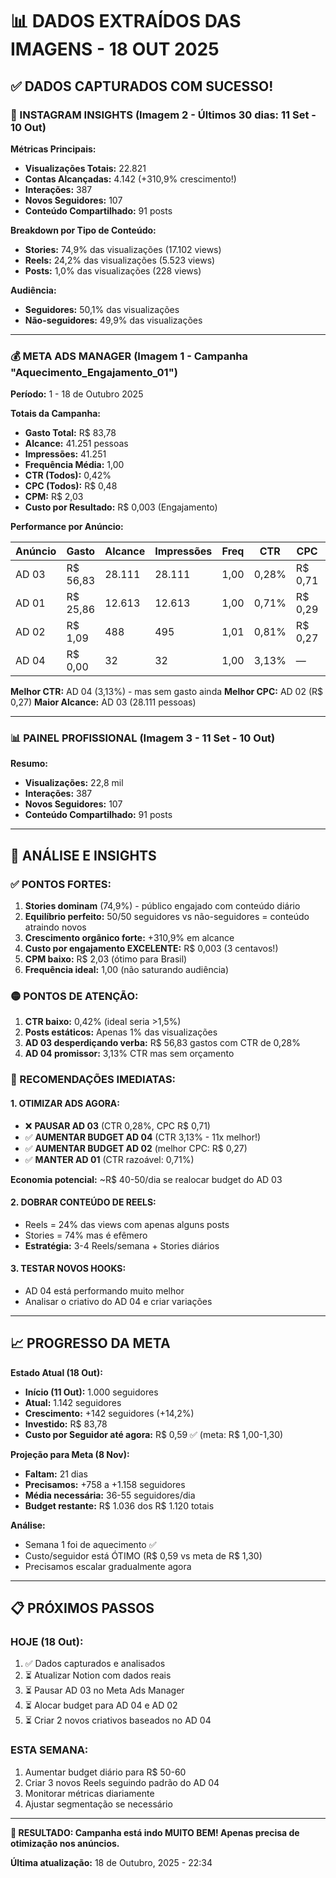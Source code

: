 # 📊 DADOS EXTRAÍDOS DAS IMAGENS - 18 OUT 2025

## ✅ DADOS CAPTURADOS COM SUCESSO!

### 📱 INSTAGRAM INSIGHTS (Imagem 2 - Últimos 30 dias: 11 Set - 10 Out)

**Métricas Principais:**
- **Visualizações Totais:** 22.821
- **Contas Alcançadas:** 4.142 (+310,9% crescimento!)
- **Interações:** 387
- **Novos Seguidores:** 107
- **Conteúdo Compartilhado:** 91 posts

**Breakdown por Tipo de Conteúdo:**
- **Stories:** 74,9% das visualizações (17.102 views)
- **Reels:** 24,2% das visualizações (5.523 views)
- **Posts:** 1,0% das visualizações (228 views)

**Audiência:**
- **Seguidores:** 50,1% das visualizações
- **Não-seguidores:** 49,9% das visualizações

---

### 💰 META ADS MANAGER (Imagem 1 - Campanha "Aquecimento_Engajamento_01")

**Período:** 1 - 18 de Outubro 2025

**Totais da Campanha:**
- **Gasto Total:** R$ 83,78
- **Alcance:** 41.251 pessoas
- **Impressões:** 41.251
- **Frequência Média:** 1,00
- **CTR (Todos):** 0,42%
- **CPC (Todos):** R$ 0,48
- **CPM:** R$ 2,03
- **Custo por Resultado:** R$ 0,003 (Engajamento)

**Performance por Anúncio:**

| Anúncio | Gasto | Alcance | Impressões | Freq | CTR | CPC | CPM | Custo/Resultado |
|---------|--------|---------|------------|------|-----|-----|-----|-----------------|
| AD 03 | R$ 56,83 | 28.111 | 28.111 | 1,00 | 0,28% | R$ 0,71 | R$ 2,02 | R$ 0,003 |
| AD 01 | R$ 25,86 | 12.613 | 12.613 | 1,00 | 0,71% | R$ 0,29 | R$ 2,05 | R$ 0,002 |
| AD 02 | R$ 1,09 | 488 | 495 | 1,01 | 0,81% | R$ 0,27 | R$ 2,20 | R$ 0,003 |
| AD 04 | R$ 0,00 | 32 | 32 | 1,00 | 3,13% | — | — | — |

**Melhor CTR:** AD 04 (3,13%) - mas sem gasto ainda
**Melhor CPC:** AD 02 (R$ 0,27)
**Maior Alcance:** AD 03 (28.111 pessoas)

---

### 📊 PAINEL PROFISSIONAL (Imagem 3 - 11 Set - 10 Out)

**Resumo:**
- **Visualizações:** 22,8 mil
- **Interações:** 387
- **Novos Seguidores:** 107
- **Conteúdo Compartilhado:** 91 posts

---

## 🎯 ANÁLISE E INSIGHTS

### ✅ PONTOS FORTES:
1. **Stories dominam** (74,9%) - público engajado com conteúdo diário
2. **Equilíbrio perfeito:** 50/50 seguidores vs não-seguidores = conteúdo atraindo novos
3. **Crescimento orgânico forte:** +310,9% em alcance
4. **Custo por engajamento EXCELENTE:** R$ 0,003 (3 centavos!)
5. **CPM baixo:** R$ 2,03 (ótimo para Brasil)
6. **Frequência ideal:** 1,00 (não saturando audiência)

### 🟡 PONTOS DE ATENÇÃO:
1. **CTR baixo:** 0,42% (ideal seria >1,5%)
2. **Posts estáticos:** Apenas 1% das visualizações
3. **AD 03 desperdiçando verba:** R$ 56,83 gastos com CTR de 0,28%
4. **AD 04 promissor:** 3,13% CTR mas sem orçamento

### 🚀 RECOMENDAÇÕES IMEDIATAS:

#### 1. **OTIMIZAR ADS AGORA:**
- ❌ **PAUSAR AD 03** (CTR 0,28%, CPC R$ 0,71)
- ✅ **AUMENTAR BUDGET AD 04** (CTR 3,13% - 11x melhor!)
- ✅ **AUMENTAR BUDGET AD 02** (melhor CPC: R$ 0,27)
- ✅ **MANTER AD 01** (CTR razoável: 0,71%)

**Economia potencial:** ~R$ 40-50/dia se realocar budget do AD 03

#### 2. **DOBRAR CONTEÚDO DE REELS:**
- Reels = 24% das views com apenas alguns posts
- Stories = 74% mas é efêmero
- **Estratégia:** 3-4 Reels/semana + Stories diários

#### 3. **TESTAR NOVOS HOOKS:**
- AD 04 está performando muito melhor
- Analisar o criativo do AD 04 e criar variações

---

## 📈 PROGRESSO DA META

**Estado Atual (18 Out):**
- **Início (11 Out):** 1.000 seguidores
- **Atual:** 1.142 seguidores
- **Crescimento:** +142 seguidores (+14,2%)
- **Investido:** R$ 83,78
- **Custo por Seguidor até agora:** R$ 0,59 ✅ (meta: R$ 1,00-1,30)

**Projeção para Meta (8 Nov):**
- **Faltam:** 21 dias
- **Precisamos:** +758 a +1.158 seguidores
- **Média necessária:** 36-55 seguidores/dia
- **Budget restante:** R$ 1.036 dos R$ 1.120 totais

**Análise:**
- Semana 1 foi de aquecimento ✅
- Custo/seguidor está ÓTIMO (R$ 0,59 vs meta de R$ 1,30)
- Precisamos escalar gradualmente agora

---

## 📋 PRÓXIMOS PASSOS

### HOJE (18 Out):
1. ✅ Dados capturados e analisados
2. ⏳ Atualizar Notion com dados reais
3. ⏳ Pausar AD 03 no Meta Ads Manager
4. ⏳ Alocar budget para AD 04 e AD 02
5. ⏳ Criar 2 novos criativos baseados no AD 04

### ESTA SEMANA:
1. Aumentar budget diário para R$ 50-60
2. Criar 3 novos Reels seguindo padrão do AD 04
3. Monitorar métricas diariamente
4. Ajustar segmentação se necessário

---

**🎉 RESULTADO: Campanha está indo MUITO BEM! Apenas precisa de otimização nos anúncios.**

**Última atualização:** 18 de Outubro, 2025 - 22:34

